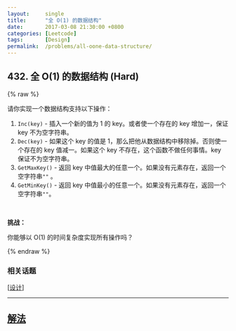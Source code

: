 ```yaml
---
layout:     single
title:      "全 O(1) 的数据结构"
date:       2017-03-08 21:30:00 +0800
categories: [Leetcode]
tags:       [Design]
permalink:  /problems/all-oone-data-structure/
---
```


## 432. 全 O(1) 的数据结构 (Hard)

{% raw %}

<p>请你实现一个数据结构支持以下操作：</p>

<ol>
	<li><code>Inc(key)</code> - 插入一个新的值为 1 的 key。或者使一个存在的 key 增加一，保证 key 不为空字符串。</li>
	<li><code>Dec(key)</code> - 如果这个 key 的值是 1，那么把他从数据结构中移除掉。否则使一个存在的 key 值减一。如果这个 key 不存在，这个函数不做任何事情。key 保证不为空字符串。</li>
	<li><code>GetMaxKey()</code> - 返回 key 中值最大的任意一个。如果没有元素存在，返回一个空字符串<code>&quot;&quot;</code> 。</li>
	<li><code>GetMinKey()</code> - 返回 key 中值最小的任意一个。如果没有元素存在，返回一个空字符串<code>&quot;&quot;</code>。</li>
</ol>

<p>&nbsp;</p>

<p><strong>挑战：</strong></p>

<p>你能够以 O(1) 的时间复杂度实现所有操作吗？</p>

{% endraw %}

### 相关话题
  [[设计](https://github.com/openset/leetcode/tree/master/tag/design/README.md)]

---

## [解法](https://github.com/openset/leetcode/tree/master/problems/all-oone-data-structure)

